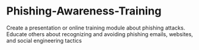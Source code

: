 # Phishing-Awareness-Training
Create a presentation or online training module about phishing attacks. Educate others about recognizing and avoiding phishing emails, websites, and social engineering tactics
